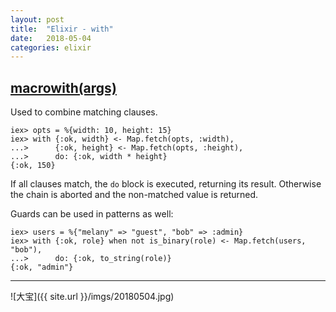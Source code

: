 ```yaml
---
layout: post
title:  "Elixir - with"
date:   2018-05-04
categories: elixir
---
```


## [macrowith(args)](https://hexdocs.pm/elixir/Kernel.SpecialForms.html#with/1)

Used to combine matching clauses.
```
iex> opts = %{width: 10, height: 15}
iex> with {:ok, width} <- Map.fetch(opts, :width),
...>      {:ok, height} <- Map.fetch(opts, :height),
...>      do: {:ok, width * height}
{:ok, 150}
```
If all clauses match, the `do` block is executed, returning its result. Otherwise the chain is aborted and the non-matched value is returned.

Guards can be used in patterns as well:
```
iex> users = %{"melany" => "guest", "bob" => :admin}
iex> with {:ok, role} when not is_binary(role) <- Map.fetch(users, "bob"),
...>      do: {:ok, to_string(role)}
{:ok, "admin"}
```

---

![大宝]({{ site.url }}/imgs/20180504.jpg)
